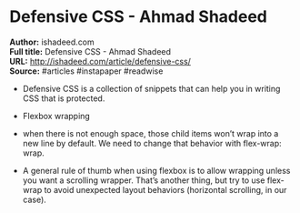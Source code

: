 # Defensive CSS - Ahmad Shadeed

**Author:** ishadeed.com  
**Full title:** Defensive CSS - Ahmad Shadeed  
**URL:** http://ishadeed.com/article/defensive-css/  
**Source:** #articles #instapaper #readwise

- Defensive CSS is a collection of snippets that can help you in writing CSS that is protected. 
   
- Flexbox wrapping 
   
- when there is not enough space, those child items won’t wrap into a new line by default. We need to change that behavior with flex-wrap: wrap. 
   
- A general rule of thumb when using flexbox is to allow wrapping unless you want a scrolling wrapper. That’s another thing, but try to use flex-wrap to avoid unexpected layout behaviors (horizontal scrolling, in our case). 
   
